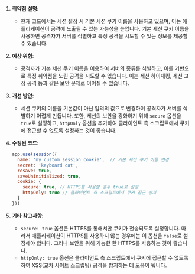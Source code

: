 1. **취약점 설명**:
   - 현재 코드에서는 세션 설정 시 기본 세션 쿠키 이름을 사용하고 있으며, 이는 애플리케이션이 공격에 노출될 수 있는 가능성을 높입니다. 기본 세션 쿠키 이름을 사용하면 공격자가 서버를 식별하고 특정 공격을 시도할 수 있는 정보를 제공할 수 있습니다.

2. **예상 위험**:
   - 공격자가 기본 세션 쿠키 이름을 이용하여 서버의 종류를 식별하고, 이를 기반으로 특정 취약점을 노린 공격을 시도할 수 있습니다. 이는 세션 하이재킹, 세션 고정 공격 등과 같은 보안 문제로 이어질 수 있습니다.

3. **개선 방안**:
   - 세션 쿠키의 이름을 기본값이 아닌 임의의 값으로 변경하여 공격자가 서버를 식별하기 어렵게 만듭니다. 또한, 세션의 보안을 강화하기 위해 `secure` 옵션을 `true`로 설정하고, `httpOnly` 옵션을 추가하여 클라이언트 측 스크립트에서 쿠키에 접근할 수 없도록 설정하는 것이 좋습니다.

4. **수정된 코드**:
   ```javascript
   app.use(session({
     name: 'my_custom_session_cookie',  // 기본 세션 쿠키 이름 변경
     secret: 'keyboard cat',
     resave: true,
     saveUninitialized: true,
     cookie: { 
       secure: true, // HTTPS를 사용할 경우 true로 설정
       httpOnly: true // 클라이언트 측 스크립트에서 쿠키 접근 방지
     }
   }))
   ```

5. **기타 참고사항**:
   - `secure: true` 옵션은 HTTPS를 통해서만 쿠키가 전송되도록 설정합니다. 따라서 애플리케이션이 HTTPS를 사용하지 않는 경우에는 이 옵션을 `false`로 설정해야 합니다. 그러나 보안을 위해 가능한 한 HTTPS를 사용하는 것이 좋습니다.
   - `httpOnly: true` 옵션은 클라이언트 측 스크립트에서 쿠키에 접근할 수 없도록 하여 XSS(교차 사이트 스크립팅) 공격을 방지하는 데 도움이 됩니다.